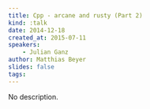```yaml
---
title: Cpp - arcane and rusty (Part 2)
kind: :talk
date: 2014-12-18
created_at: 2015-07-11
speakers:
    - Julian Ganz
author: Matthias Beyer
slides: false
tags:
---
```


No description.

